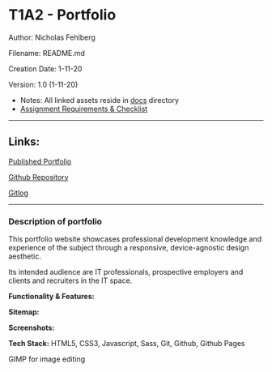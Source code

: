 # T1A2 - Portfolio

Author: Nicholas Fehlberg

Filename: README.md

Creation Date: 1-11-20

Version: 1.0 (1-11-20)
 - Notes: All linked assets reside in [docs](./docs/) directory
 - [Assignment Requirements & Checklist](./docs/requirements.md)

---
## Links: 

[Published Portfolio](https://glenfish.github.io/portfolio/src/)

[Github Repository](https://github.com/glenfish/portfolio.git)

[Gitlog](./gitlog.txt)

---

### Description of portfolio

This portfolio website showcases professional development knowledge and experience of the subject through a responsive, device-agnostic design aesthetic. 

Its intended audience are IT professionals, prospective employers and clients and recruiters in the IT space. 

__Functionality & Features:__

__Sitemap:__

__Screenshots:__

__Tech Stack:__
HTML5, CSS3, Javascript, Sass, Git, Github, Github Pages

GIMP for image editing

